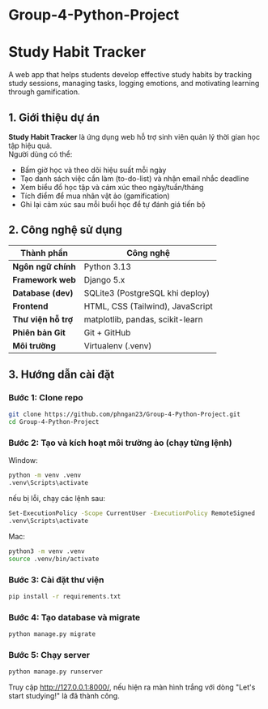 # Group-4-Python-Project
# Study Habit Tracker

A web app that helps students develop effective study habits by tracking study sessions, managing tasks, logging emotions, and motivating learning through gamification.


## 1. Giới thiệu dự án

**Study Habit Tracker** là ứng dụng web hỗ trợ sinh viên quản lý thời gian học tập hiệu quả.  
Người dùng có thể:
- Bấm giờ học và theo dõi hiệu suất mỗi ngày  
- Tạo danh sách việc cần làm (to-do-list) và nhận email nhắc deadline  
- Xem biểu đồ học tập và cảm xúc theo ngày/tuần/tháng  
- Tích điểm để mua nhân vật ảo (gamification)  
- Ghi lại cảm xúc sau mỗi buổi học để tự đánh giá tiến bộ  


## 2. Công nghệ sử dụng

| Thành phần | Công nghệ |
|-------------|-----------|
| **Ngôn ngữ chính** | Python 3.13 |
| **Framework web** | Django 5.x |
| **Database (dev)** | SQLite3 (PostgreSQL khi deploy) |
| **Frontend** | HTML, CSS (Tailwind), JavaScript |
| **Thư viện hỗ trợ** | matplotlib, pandas, scikit-learn |
| **Phiên bản Git** | Git + GitHub |
| **Môi trường** | Virtualenv (.venv) |


## 3. Hướng dẫn cài đặt 

### Bước 1: Clone repo
```bash
git clone https://github.com/phngan23/Group-4-Python-Project.git
cd Group-4-Python-Project
```
### Bước 2: Tạo và kích hoạt môi trường ảo (chạy từng lệnh)
Window:
```bash
python -m venv .venv
.venv\Scripts\activate
```
nếu bị lỗi, chạy các lệnh sau:
```bash
Set-ExecutionPolicy -Scope CurrentUser -ExecutionPolicy RemoteSigned
.venv\Scripts\activate
```
Mac:
```bash
python3 -m venv .venv
source .venv/bin/activate
```
### Bước 3: Cài đặt thư viện
```bash
pip install -r requirements.txt
```
### Bước 4: Tạo database và migrate
```bash
python manage.py migrate
```
### Bước 5: Chạy server
```bash
python manage.py runserver
```
Truy cập http://127.0.0.1:8000/, nếu hiện ra màn hình trắng với dòng "Let's start studying!" là đã thành công.

